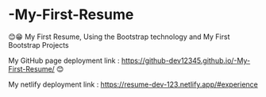 # -My-First-Resume
😊😁 My First Resume, Using the Bootstrap technology and My First Bootstrap Projects


My GitHub page deployment link : https://github-dev12345.github.io/-My-First-Resume/ 😊


My netlify deployment link : https://resume-dev-123.netlify.app/#experience
